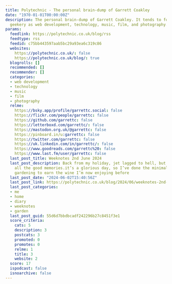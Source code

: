 ```yaml
---
title: Polytechnic - The personal brain-dump of Garrett Coakley
date: "1970-01-01T00:00:00Z"
description: The personal brain-dump of Garrett Coakley. It tends to focus on such
  geekery as web development, technology, music, film, and photography.
params:
  feedlink: https://polytechnic.co.uk/blog/rss
  feedtype: rss
  feedid: c75bb443597aab5bc29a93ea6c319c86
  websites:
    https://polytechnic.co.uk/: false
    https://polytechnic.co.uk/blog/: true
  blogrolls: []
  recommended: []
  recommender: []
  categories:
  - web development
  - technology
  - music
  - film
  - photography
  relme:
    https://bsky.app/profile/garrettc.social: false
    https://flickr.com/people/garrettc: false
    https://github.com/garrettc: false
    https://letterboxd.com/garrettc/: false
    https://mastodon.org.uk/@garrettc: false
    https://pinboard.in/u:garrettc: false
    https://twitter.com/garrettc: false
    https://uk.linkedin.com/in/garrettc/: false
    https://www.goodreads.com/garrettc%20: false
    https://www.last.fm/user/garrettc: false
  last_post_title: Weeknotes 2nd June 2024
  last_post_description: Back from my holiday, jet lagged to hell, but thinking about
    all the good memories.it’s a glorious day, so I’ve done the minimal amount of
    gardening to earn the wine I’m now enjoying before
  last_post_date: "2024-06-02T15:40:56Z"
  last_post_link: https://polytechnic.co.uk/blog/2024/06/weeknotes-2nd-june-2024/
  last_post_categories:
  - me
  - home
  - diary
  - weeknotes
  - garden
  last_post_guid: 55d6d7bbdbcadf242296b27c8451f3e1
  score_criteria:
    cats: 5
    description: 3
    postcats: 3
    promoted: 0
    promotes: 0
    relme: 1
    title: 3
    website: 2
  score: 17
  ispodcast: false
  isnoarchive: false
---
```

